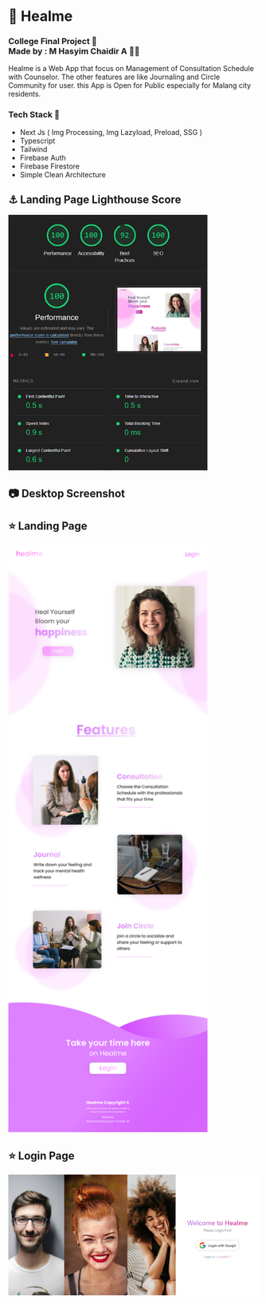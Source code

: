# :fallen_leaf: Healme
### College Final Project :deciduous_tree: <br> Made by : M Hasyim Chaidir A :man_student:

Healme is a Web App that focus on Management of Consultation Schedule with Counselor. The other features are like Journaling and Circle Community for user. this App is Open for Public especially for Malang city residents.

### Tech Stack :trumpet:
- Next Js ( Img Processing, Img Lazyload, Preload, SSG )
- Typescript
- Tailwind
- Firebase Auth
- Firebase Firestore
- Simple Clean Architecture

## :anchor: Landing Page Lighthouse Score
<img src="./public/screenshot/lighthouse.PNG" alt="Landing Page Lighthouse Score" width="400">
<br>


## :camera: Desktop Screenshot
## :star: Landing Page
<img src="./public/screenshot/Landing-Page.png" alt="Landing Page" width="400">

<br>

## :star: Login Page
<img src="./public/screenshot/login.png" alt="Login Page" width="600">
<br>
<br>
<br>